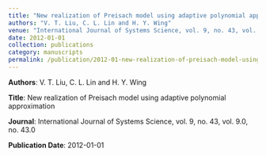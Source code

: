 ```yaml
---
title: "New realization of Preisach model using adaptive polynomial approximation"
authors: "V. T. Liu, C. L. Lin and H. Y. Wing"
venue: "International Journal of Systems Science, vol. 9, no. 43, vol. 9.0, no. 43.0"
date: 2012-01-01
collection: publications
category: manuscripts
permalink: /publication/2012-01-new-realization-of-preisach-model-using-adaptive-polynomial-approximation
---
```


**Authors**: V. T. Liu, C. L. Lin and H. Y. Wing

**Title**: New realization of Preisach model using adaptive polynomial approximation

**Journal**: International Journal of Systems Science, vol. 9, no. 43, vol. 9.0, no. 43.0

**Publication Date**: 2012-01-01
